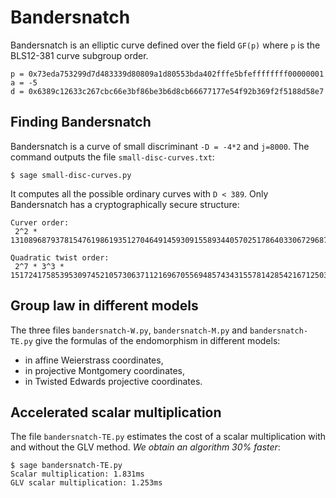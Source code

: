 # Bandersnatch

Bandersnatch is an elliptic curve defined over the field `GF(p)` where
`p` is the BLS12-381 curve subgroup order.
```python3
p = 0x73eda753299d7d483339d80809a1d80553bda402fffe5bfeffffffff00000001
a = -5
d = 0x6389c12633c267cbc66e3bf86be3b6d8cb66677177e54f92b369f2f5188d58e7
```

## Finding Bandersnatch
Bandersnatch is a curve of small discriminant `-D = -4*2` and `j=8000`.
The command outputs the file `small-disc-curves.txt`:
```shell
$ sage small-disc-curves.py
```
It computes all the possible ordinary curves with `D < 389`. Only
Bandersnatch has a cryptographically secure structure:
```python3
Curver order:
 2^2 * 13108968793781547619861935127046491459309155893440570251786403306729687672801

Quadratic twist order:
 2^7 * 3^3 * 15172417585395309745210573063711216967055694857434315578142854216712503379
```

## Group law in different models

The three files `bandersnatch-W.py`, `bandersnatch-M.py` and
`bandersnatch-TE.py` give the formulas of the endomorphism in
different models:
* in affine Weierstrass coordinates,
* in projective Montgomery coordinates,
* in Twisted Edwards projective coordinates.


## Accelerated scalar multiplication

The file `bandersnatch-TE.py` estimates the cost of a scalar
multiplication with and without the GLV method. *We obtain an algorithm
30% faster*:
```shell
$ sage bandersnatch-TE.py
Scalar multiplication: 1.831ms
GLV scalar multiplication: 1.253ms

```
